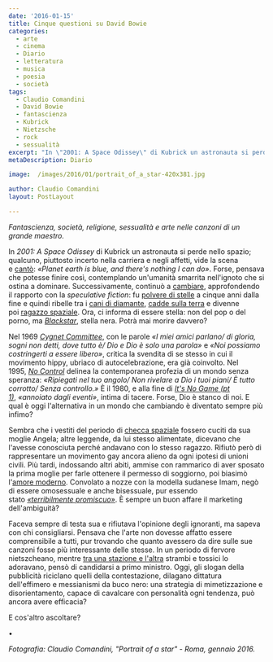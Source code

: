 ```yaml
---
date: '2016-01-15'
title: Cinque questioni su David Bowie
categories:
  - arte
  - cinema
  - Diario
  - letteratura
  - musica
  - poesia
  - società
tags:
  - Claudio Comandini
  - David Bowie
  - fantascienza
  - Kubrick
  - Nietzsche
  - rock
  - sessualità
excerpt: "In \"2001: A Space Odissey\" di Kubrick un astronauta si perde nello spazio; qualcuno, piuttosto incerto nella carriera e negli affetti, vide la scena e\_cantò «Planet earth is blue, and there's nothing I can do»."
metaDescription: Diario

image:  /images/2016/01/portrait_of_a_star-420x381.jpg

author: Claudio Comandini
layout: PostLayout

---
```


_Fantascienza, società, religione, sessualità e arte nelle canzoni di un grande maestro._

In *2001: A Space Odissey* di Kubrick un astronauta si perde nello spazio; qualcuno, piuttosto incerto nella carriera e negli affetti, vide la scena e [cantò](https://www.youtube.com/watch?v=D67kmFzSh_o): *«Planet earth is blue, and there's nothing I can do»*. Forse, pensava che potesse finire così, contemplando un'umanità smarrita nell'ignoto che si ostina a dominare. Successivamente, continuò a [cambiare](https://www.youtube.com/watch?v=pl3vxEudif8), approfondendo il rapporto con la *speculative fiction*: fu [polvere di stelle](https://www.youtube.com/watch?v=IWm03wYBTbM&list=PLuR3CWq59OyrTdWAeVkqH3F6UziQICYeN&index=1) a cinque anni dalla fine e quindi ribelle tra i [cani di diamante](https://www.youtube.com/watch?v=25uvh4axNCQ), [cadde sulla terra](https://www.youtube.com/watch?v=zfQd2LlJ_Rs) e divenne poi [ragazzo spaziale](https://www.youtube.com/watch?v=sjYHTCR0qBk). Ora, ci informa di essere stella: non del pop o del porno, ma *[Blackstar](https://www.youtube.com/watch?v=kszLwBaC4Sw)*, stella nera. Potrà mai morire davvero?

Nel 1969 *[Cygnet Committee](https://www.youtube.com/watch?v=om_azFmk9dc)*, con le parole *«I miei amici parlano/ di gloria, sogni non detti, dove tutto è/ Dio e Dio è solo una parola»* e *«Noi possiamo costringerti a essere libero»*, critica la svendita di se stesso in cui il movimento hippy, ubriaco di autocelebrazione, era già coinvolto. Nel 1995, *[No Control](https://www.youtube.com/watch?v=JJkUWJ8xdC0)* delinea la contemporanea profezia di un mondo senza speranza: *«Ripiegati nel tuo angolo/ Non rivelare a Dio i tuoi piani/ È tutto corrotto/ Senza controllo.»* È il 1980, e alla fine di *[It's No Game (pt 1)](https://www.youtube.com/watch?v=q4HG-OjMxzE)*, *«annoiato dagli eventi»*, intima di tacere. Forse, Dio è stanco di noi. E qual è oggi l'alternativa in un mondo che cambiando è diventato sempre più infimo?

Sembra che i vestiti del periodo di [checca spaziale](https://www.youtube.com/watch?v=4B5zmDz4vR4) fossero cuciti da sua moglie Angela; altre leggende, da lui stesso alimentate, dicevano che l'avesse conosciuta perché andavano con lo stesso ragazzo. Rifiutò però di rappresentare un movimento gay ancora alieno da ogni ipotesi di unioni civili. Più tardi, indossando altri abiti, ammise con rammarico di aver sposato la prima moglie per farle ottenere il permesso di soggiorno, poi biasimò l'[amore moderno](https://www.youtube.com/watch?v=HnWOWVhFrLg). Convolato a nozze con la modella sudanese Imam, negò di essere omosessuale e anche bisessuale, pur essendo stato *[«terribilmente promiscuo»](https://www.youtube.com/watch?v=zZdNxKkMiRE)*. È sempre un buon affare il marketing dell'ambiguità?

Faceva sempre di testa sua e rifiutava l'opinione degli ignoranti, ma sapeva con chi consigliarsi. Pensava che l'arte non dovesse affatto essere comprensibile a tutti, pur trovando che quanto avessero da dire sulle sue canzoni fosse più interessante delle stesse. In un periodo di fervore nietszcheano, mentre [tra una stazione e l'altra](https://www.youtube.com/watch?v=KxtqJxq2yck) strambi e tossici lo adoravano, pensò di candidarsi a primo ministro. Oggi, gli slogan della pubblicità riciclano quelli della contestazione, dilagano dittatura dell'effimero e messianismi da buco nero: una strategia di mimetizzazione e disorientamento, capace di cavalcare con personalità ogni tendenza, può ancora avere efficacia?

E cos'altro ascoltare?

•

_Fotografia: Claudio Comandini, "Portrait of a star" - Roma, gennaio 2016._
